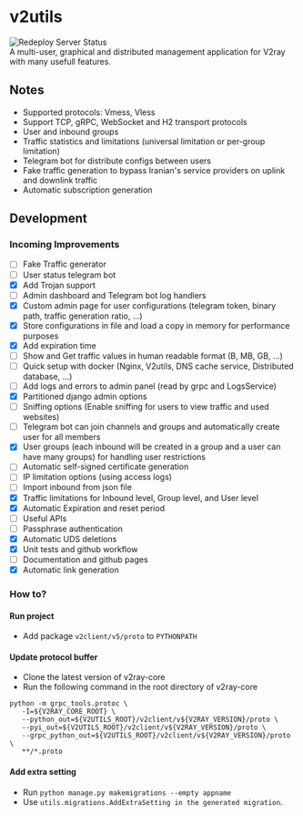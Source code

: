 # v2utils
![Redeploy Server Status](https://github.com/mahdilotfi167/v2utils/actions/workflows/django.yml/badge.svg)  
A multi-user, graphical and distributed management application for V2ray with many usefull features.
## Notes
- Supported protocols: Vmess, Vless
- Support TCP, gRPC, WebSocket and H2 transport protocols
- User and inbound groups
- Traffic statistics and limitations (universal limitation or per-group limitation)
- Telegram bot for distribute configs between users
- Fake traffic generation to bypass Iranian's service providers on uplink and downlink traffic
- Automatic subscription generation

## Development
### Incoming Improvements
- [ ] Fake Traffic generator
- [ ] User status telegram bot
- [X] Add Trojan support
- [ ] Admin dashboard and Telegram bot log handlers
- [X] Custom admin page for user configurations (telegram token, binary path, traffic generation ratio, ...)
- [X] Store configurations in file and load a copy in memory for performance purposes
- [X] Add expiration time
- [ ] Show and Get traffic values in human readable format (B, MB, GB, ...)
- [ ] Quick setup with docker (Nginx, V2utils, DNS cache service, Distributed database, ...)
- [ ] Add logs and errors to admin panel (read by grpc and LogsService)
- [X] Partitioned django admin options
- [ ] Sniffing options (Enable sniffing for users to view traffic and used websites)
- [ ] Telegram bot can join channels and groups and automatically create user for all members
- [X] User groups (each inbound will be created in a group and a user can have many groups) for handling user restrictions
- [ ] Automatic self-signed certificate generation
- [ ] IP limitation options (using access logs)
- [ ] Import inbound from json file
- [X] Traffic limitations for Inbound level, Group level, and User level
- [X] Automatic Expiration and reset period
- [ ] Useful APIs
- [ ] Passphrase authentication
- [X] Automatic UDS deletions
- [X] Unit tests and github workflow
- [ ] Documentation and github pages
- [X] Automatic link generation

### How to?
#### Run project
- Add package `v2client/v5/proto` to `PYTHONPATH`
#### Update protocol buffer
- Clone the latest version of v2ray-core
- Run the following command in the root directory of v2ray-core
```
python -m grpc_tools.protoc \
   -I=${V2RAY_CORE_ROOT} \
   --python_out=${V2UTILS_ROOT}/v2client/v${V2RAY_VERSION}/proto \
   --pyi_out=${V2UTILS_ROOT}/v2client/v${V2RAY_VERSION}/proto \
   --grpc_python_out=${V2UTILS_ROOT}/v2client/v${V2RAY_VERSION}/proto \
   **/*.proto
```
#### Add extra setting
- Run `python manage.py makemigrations --empty appname`  
- Use `utils.migrations.AddExtraSetting in the generated migration`.
